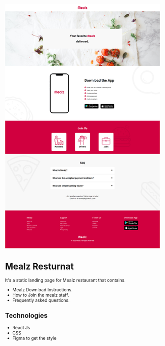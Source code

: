 ![Mealz Restaurant!](/src/assets/images/Mealz%20shows/large.png "Mealz Restaurant")

# Mealz Resturnat
It's a static landing page for Mealz restaurant that contains.
- Mealz Download Instructions.
- How to Join the mealz staff.
- Frequently asked questions.

## Technologies
- React Js
- CSS
- Figma to get the style